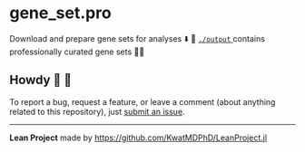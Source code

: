 # gene_set.pro

Download and prepare gene sets for analyses :arrow_down: :dna: [`./output` ](./output) contains professionally curated gene sets :scientist:

## Howdy :wave: :cowboy_hat_face:

To report a bug, request a feature, or leave a comment (about anything related to this repository), just [submit an issue](https://github.com/KwatMDPhD/gene_set.pro/issues/new/choose).

---

**Lean Project** made by https://github.com/KwatMDPhD/LeanProject.jl
